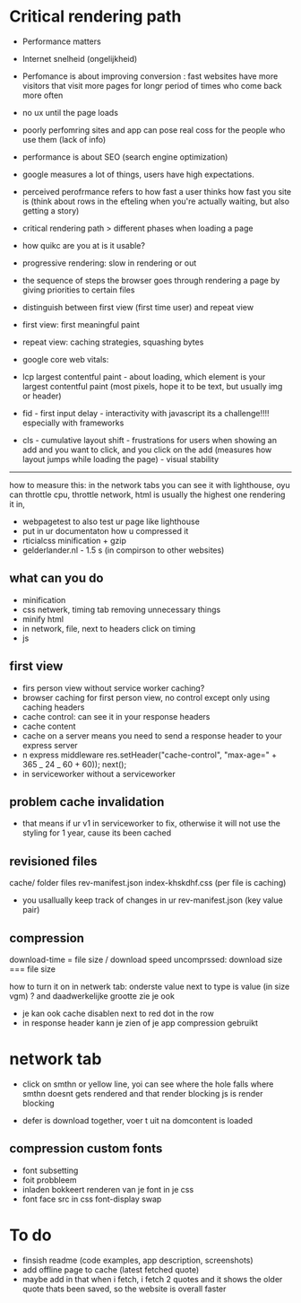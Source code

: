 # Critical rendering path

- Performance matters
- Internet snelheid (ongelijkheid)
- Perfomance is about improving conversion : fast websites have more visitors that visit more pages for longr period of times who come back more often
- no ux until the page loads
- poorly perfomring sites and app can pose real coss for the people who use them (lack of info)

- performance is about SEO (search engine optimization)
- google measures a lot of things, users have high expectations.
- perceived perofrmance refers to how fast a user thinks how fast you site is (think about rows in the efteling when you're actually waiting, but also getting a story)

- critical rendering path > different phases when loading a page
- how quikc are you at is it usable?

- progressive rendering: slow in rendering or out
- the sequence of steps the browser goes through rendering a page by giving priorities to certain files

- distinguish between first view (first time user) and repeat view
- first view: first meaningful paint
- repeat view: caching strategies, squashing bytes

- google core web vitals:
- lcp largest contentful paint - about loading, which element is your largest contentful paint (most pixels, hope it to be text, but usually img or header)
- fid - first input delay - interactivity with javascript its a challenge!!!! especially with frameworks
- cls - cumulative layout shift - frustrations for users when showing an add and you want to click, and you click on the add (measures how layout jumps while loading the page) - visual stability

---

how to measure this:
in the network tabs you can see it with lighthouse, oyu can throttle cpu, throttle network, html is usually the highest one rendering it in,

- webpagetest to also test ur page like lighthouse
- put in ur documentaton how u compressed it
- rticialcss minification + gzip
- gelderlander.nl - 1.5 s (in compirson to other websites)

## what can you do

- minification
- css netwerk, timing tab removing unnecessary things
- minify html
- in network, file, next to headers click on timing
- js

## first view

- firs person view without service worker caching?
- browser caching for first person view, no control except only using caching headers
- cache control: can see it in your response headers
- cache content
- cache on a server means you need to send a response header to your express server
- n express middleware res.setHeader("cache-control", "max-age=" + 365 _ 24 _ 60 + 60));
  next();
- in serviceworker without a serviceworker

## problem cache invalidation

- that means if ur v1 in serviceworker to fix, otherwise it will not use the styling for 1 year, cause its been cached

## revisioned files

cache/ folder
files
rev-manifest.json
index-khskdhf.css (per file is caching)

- you usallually keep track of changes in ur rev-manifest.json (key value pair)

## compression

download-time = file size / download speed
uncomprssed: download size === file size

how to turn it on in netwerk tab:
onderste value next to type is value (in size vgm) ? and daadwerkelijke grootte zie je ook

- je kan ook cache disablen next to red dot in the row
- in response header kann je zien of je app compression gebruikt

# network tab

- click on smthn or yellow line, yoi can see where the hole falls where smthn doesnt gets rendered and that render blocking js is render blocking

- defer is download together, voer t uit na domcontent is loaded

## compression custom fonts

- font subsetting
- foit probbleem
- inladen bokkeert renderen van je font in je css
- font face src in css
  font-display swap

# To do

- finsish readme (code examples, app description, screenshots)
- add offline page to cache (latest fetched quote)
- maybe add in that when i fetch, i fetch 2 quotes and it shows the older quote thats been saved, so the website is overall faster
